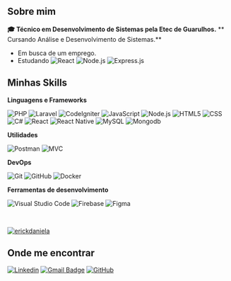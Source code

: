 <!-- [](https://komarev.com/ghpvc/?username=erickdaniela&color=006bed) -->

## Sobre mim

<!-- - 🤔 Explorando novas tecnologias e desenvolvendo soluções de software.
- 🎓 Técnico em Desenvolvimento de Sistemas pela Etec Guarulhos.
 -->
**🎓 Técnico em Desenvolvimento de Sistemas pela Etec de Guarulhos.**
** Cursando Análise e Desenvolvimento de Sistemas.**
  
-  Em busca de um emprego.
-  Estudando ![React](https://img.shields.io/badge/-React-333333?logo=react) 
![Node.js](https://img.shields.io/badge/Node.js-333333?logo=node.js)
![Express.js](https://img.shields.io/badge/express.js-333333?logo=express)

## Minhas Skills

**Linguagens e Frameworks**


![PHP](https://img.shields.io/badge/PHP-333333?style=flat&logo=php)
![Laravel](https://img.shields.io/badge/Laravel-333333?style=flat&logo=laravel)
![CodeIgniter](https://img.shields.io/badge/CodeIgniter-333333?style=flat&logo=codeigniter)
![JavaScript](https://img.shields.io/badge/-JavaScript-333333?style=flat&logo=javascript)
![Node.js](https://img.shields.io/badge/Node.js-333333?style=flat&logo=node.js)
![HTML5](https://img.shields.io/badge/-HTML5-333333?style=flat&logo=HTML5)
![CSS](https://img.shields.io/badge/-CSS-333333?style=flat&logo=CSS3&logoColor=1572B6)
![C#](https://img.shields.io/badge/C%23-333333?style=flat&logo=csharp&logoColor=00599C)
![React](https://img.shields.io/badge/-React-333333?style=flat&logo=react)
![React Native](https://img.shields.io/badge/-React%20Native-333333?style=flat&logo=react)
![MySQL](https://img.shields.io/badge/-MySQL-333333?style=flat&logo=mysql)
![Mongodb](https://img.shields.io/badge/MongoDB-333333?style=flat&logo=mongodb)

**Utilidades**

<!-- ![Insomnia](https://img.shields.io/badge/-Insomnia-333333?style=flat&logo=insomnia) -->
![Postman](https://img.shields.io/badge/-Postman-333333?style=flat&logo=postman)
![MVC](https://img.shields.io/badge/MVC-333333?style=flat&logoColor=00599C)

**DevOps**

![Git](https://img.shields.io/badge/-Git-333333?style=flat&logo=git)
![GitHub](https://img.shields.io/badge/-GitHub-333333?style=flat&logo=github)
![Docker](https://img.shields.io/badge/-Docker-333333?style=flat&logo=docker)

**Ferramentas de desenvolvimento**

![Visual Studio Code](https://img.shields.io/badge/-Visual%20Studio%20Code-333333?style=flat&logo=visual-studio-code&logoColor=007ACC)
![Firebase](https://img.shields.io/badge/Firebase-333333?style=flat&logo=firebase)
![Figma](https://img.shields.io/badge/-Figma-333333?style=flat&logo=figma)

<br/>

  [![erickdaniela](https://github-readme-stats.vercel.app/api/top-langs/?username=erickdaniela&hide=html&layout=compact&theme=tokyonight)](https://github.com/anuraghazra/github-readme-stats)


## Onde me encontrar

[![Linkedin](https://img.shields.io/badge/-erickdaniela-blue?style=flat-square&logo=Linkedin&logoColor=white&link=https://www.linkedin.com/in/erickdaniela/)](https://www.linkedin.com/in/erickdaniela/)
[![Gmail Badge](https://img.shields.io/badge/-danielkewem2018@gmail.com-006bed?style=flat-square&logo=Gmail&logoColor=white&link=mailto:danielkewem2018@gmail.com)](mailto:danielkewem2018@gmail.com)
[![GitHub](https://img.shields.io/github/followers/erickdaniela?label=follow&style=social)](https://github.com/ErickDanielA/erickdaniela)
